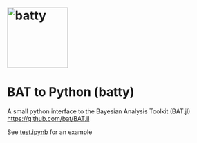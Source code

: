 <h1> <img style="height:5em;" alt="batty" src="https://raw.githubusercontent.com/philippeller/batty/main/batty_logo.svg"/> </h1> 

# BAT to Python (batty)

A small python interface to the Bayesian Analysis Toolkit (BAT.jl) https://github.com/bat/BAT.jl

See [test.ipynb](https://github.com/philippeller/batty/blob/main/test.ipynb) for an example

